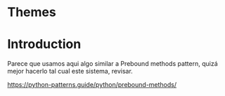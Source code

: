 Themes
======


# Introduction

Parece que usamos aqui algo similar a Prebound methods pattern, quizá mejor hacerlo tal cual este sistema, revisar.

https://python-patterns.guide/python/prebound-methods/
